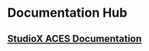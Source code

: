 # Documentation Hub
## [StudioX ACES Documentation](https://sharktacos.github.io/OpenColorIO-configs/)
